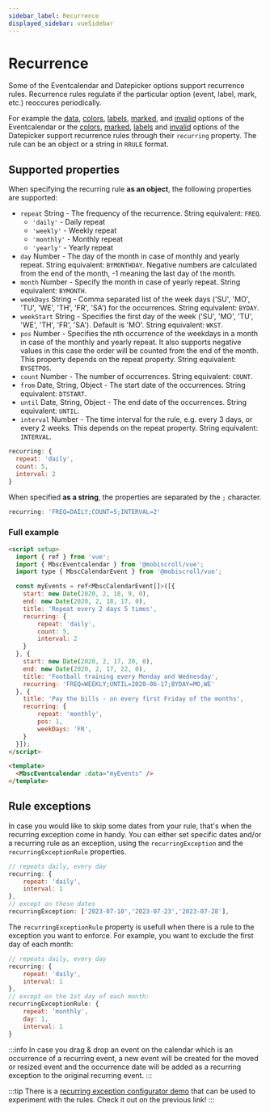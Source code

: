 ```yaml
---
sidebar_label: Recurrence
displayed_sidebar: vueSidebar
---
```


# Recurrence

Some of the Eventcalendar and Datepicker options support recurrence rules. Recurrence rules regulate if the particular option (event, label, mark, etc.) reoccures periodically.

For example the [data](../eventcalendar/api#opt-data), [colors](../eventcalendar/api#opt-colors), [labels](../eventcalendar/api#opt-labels), [marked](../eventcalendar/api#opt-labels), and [invalid](../eventcalendar/api#opt-invalid) options of the Eventcalendar or the [colors](../datepicker/api#opt-colors), [marked](../datepicker/api#opt-marked), [labels](../datepicker/api#opt-labels) and [invalid](../datepicker/api#opt-invalid) options of the Datepicker support recurrence rules through their `recurring` property. The rule can be an object or a string in `RRULE` format.

## Supported properties

When specifying the recurring rule **as an object**, the following properties are supported:
* `repeat` String - The frequency of the recurrence. String equivalent: `FREQ`.
    * `'daily'` - Daily repeat
    * `'weekly'` - Weekly repeat
    * `'monthly'` - Monthly repeat
    * `'yearly'` - Yearly repeat
* `day` Number - The day of the month in case of monthly and yearly repeat. String equivalent: `BYMONTHDAY`. Negative numbers are calculated from the end of the month, -1 meaning the last day of the month.
* `month` Number - Specify the month in case of yearly repeat. String equivalent: `BYMONTH`.
* `weekDays` String - Comma separated list of the week days ('SU', 'MO', 'TU', 'WE', 'TH', 'FR', 'SA') for the occurrences. String equivalent: `BYDAY`.
* `weekStart` String - Specifies the first day of the week ('SU', 'MO', 'TU', 'WE', 'TH', 'FR', 'SA'). Default is 'MO'. String equivalent: `WKST`.
* `pos` Number - Specifies the nth occurrence of the weekdays in a month in case of the monthly and yearly repeat. It also supports negative values in this case the order will be counted from the end of the month. This property depends on the repeat property. String equivalent: `BYSETPOS`.
* `count` Number - The number of occurrences. String equivalent: `COUNT`.
* `from` Date, String, Object - The start date of the occurrences. String equivalent: `DTSTART`.
* `until` Date, String, Object - The end date of the occurrences. String equivalent: `UNTIL`.
* `interval` Number - The time interval for the rule, e.g. every 3 days, or every 2 weeks. This depends on the repeat property. String equivalent: `INTERVAL`.

```javascript title="Rule specified as an object"
recurring: {
  repeat: 'daily',
  count: 5,
  interval: 2
}
```

When specified **as a string**, the properties are separated by the `;` character.

```javascript title="Rule specified as a string"
recurring: 'FREQ=DAILY;COUNT=5;INTERVAL=2'
```

### Full example

```html title="Recurring events on the eventcalendar"
<script setup>
  import { ref } from 'vue';
  import { MbscEventcalendar } from '@mobiscroll/vue';
  import type { MbscCalendarEvent } from '@mobiscroll/vue';

  const myEvents = ref<MbscCalendarEvent[]>([{
    start: new Date(2020, 2, 18, 9, 0),
    end: new Date(2020, 2, 18, 17, 0),
    title: 'Repeat every 2 days 5 times',
    recurring: {
        repeat: 'daily',
        count: 5,
        interval: 2
    }
  }, {
    start: new Date(2020, 2, 17, 20, 0),
    end: new Date(2020, 2, 17, 22, 0),
    title: 'Football training every Monday and Wednesday',
    recurring: 'FREQ=WEEKLY;UNTIL=2020-06-17;BYDAY=MO,WE'
  }, {
    title: 'Pay the bills - on every first Friday of the months',
    recurring: {
        repeat: 'monthly',
        pos: 1,
        weekDays: 'FR',
    }
  }]);
</script>

<template>
  <MbscEventcalendar :data="myEvents" />
</template>
```

## Rule exceptions

In case you would like to skip some dates from your rule, that's when the recurring exception come in handy. You can either set specific dates and/or a recurring rule as an exception, using the `recurringException` and the `recurringExceptionRule` properties.

```javascript title="Excluding exact dates from a daily repeating event"
// repeats daily, every day
recurring: {
    repeat: 'daily',
    interval: 1
},
// except on these dates
recurringException: ['2023-07-10','2023-07-23','2023-07-28'],
```

The `recurringExceptionRule` property is usefull when there is a rule to the exception you want to enforce. For example, you want to exclude the first day of each month:

```javascript title="Excluding the first day of each month from a daily repeating event"
// repeats daily, every day
recurring: {
    repeat: 'daily',
    interval: 1
},
// except on the 1st day of each month:
recurringExceptionRule: {
    repeat: 'monthly',
    day: 1,
    interval: 1
}
```

:::info
In case you drag & drop an event on the calendar which is an occurrence of a recurring event, a new event will be created for the moved or resized event and the occurrence date will be added as a recurring exception to the original recurring event.
:::

:::tip
There is a [recurring exception configurator demo](https://demo.mobiscroll.com/scheduler/recurring-events) that can be used to experiment with the rules. Check it out on the previous link!
:::